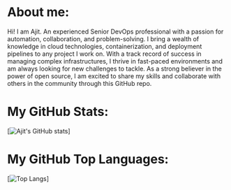 # About me:
Hi! I am Ajit. An experienced Senior DevOps professional with a passion for automation, collaboration, and problem-solving. I bring a wealth of knowledge in cloud technologies, containerization, and deployment pipelines to any project I work on. With a track record of success in managing complex infrastructures, I thrive in fast-paced environments and am always looking for new challenges to tackle. As a strong believer in the power of open source, I am excited to share my skills and collaborate with others in the community through this GitHub repo.

# My GitHub Stats:
[![Ajit's GitHub stats](https://github-readme-stats.vercel.app/api?username=whoajitpatil&show_icons=true&theme=radical)]

# My GitHub Top Languages:
[![Top Langs](https://github-readme-stats.vercel.app/api/top-langs/?username=whoajitpatil&layout=compact&theme=radical)]

